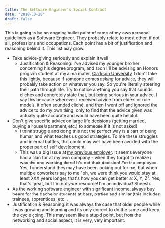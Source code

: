 ```yaml
---
title: The Software Engineer's Social Contract
date: "2018-10-28"
draft: false
---
```


This is going to be an ongoing bullet point of some of my own personal guidelines as a Software Engineer. They probably relate to most other, if not all, professions and occupations. Each point has a bit of justification and reasoning behind it. This list may grow.

- Take advice-giving seriously and explain it well
  - Justification & Reasoning: I've advised my younger brother concerning his degree program, and soon I'll be advising an Honors program student at my alma mater, [Clarkson University](https://www.clarkson.edu/). I don't take this lightly, because if someone comes _asking_ for advice, they will probably take action on whatever you say. So you're literally steering their path through life. Try to notice anything you say that sounds clichés and concretely state that, but being serious in your advice. I say this because whenever I received advice from elders or role models, it often sounded cliché, and then I went off and ignored the advice to do my own thing, only to find that the advice given was actually quite accurate and would have been quite helpful.
- Don't give specific advice on large life decisions (getting married, buying a house/apartment, etc.) to someone if it is not asked!
  - I think struggle and doing this not the perfect way is a part of being human and what teaches us good strategies. To me these struggles and internal battles, that could may well have been avoided with the proper part of self development.
  - This was a big issue at [my previous employer](). It seems everyone had a plan for at my own company - when they forgot to realize _I_ was the one working there! It's not their decision! _I'm_ the employee. Yes, I understand they may have been looking out for me, but when multiple coworkers say to me "oh, we were think you would stay at least XXX years longer, that's how you can get better at X, Y, Z". Yes, that's great, but I'm not _your_ resource! I'm an individual! Sheesh. 
-  As the working software engineer with significant income, always buy beers for the bachelor students at bars, parties and similar (this includes trainees, apprentices, etc.).
  - Justification & Reasoning: it was always the case that older people while I was growing and learning and its only correct to do the same and keep the cycle going. This may seem like a stupid point, but from the networking and social aspect, it is very, very important.